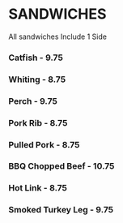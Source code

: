 # SANDWICHES

 <Banner>All sandwiches Include 1 Side</Banner>

 ### Catfish - 9.75
 ### Whiting - 8.75
 ### Perch - 9.75
 ### Pork Rib - 8.75
 ### Pulled Pork - 8.75
 ### BBQ Chopped Beef - 10.75
 ### Hot Link - 8.75
 ### Smoked Turkey Leg - 9.75

<Disclaimer/>
<Available/>
